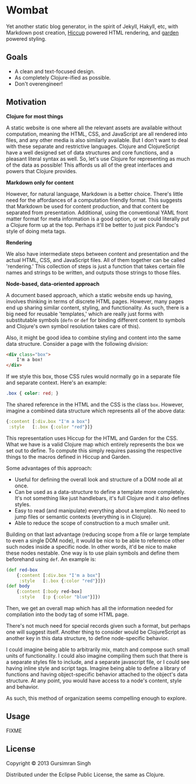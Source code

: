 # Wombat

Yet another static blog generator, in the spirit of Jekyll, Hakyll,
etc, with Markdown post creation,
[Hiccup](https://github.com/weavejester/hiccup)
powered HTML rendering, and
[garden](https://github.com/noprompt/garden)
powered styling.

## Goals

- A clean and text-focused design.
- As completely Clojure-ified as possible.
- Don't overengineer!
  
## Motivation

**Clojure for most things**

A static website is one where all the relevant assets are available
without computation, meaning the HTML, CSS, and JavaScript are all
rendered into files, and any other media is also similarly available.
But I don't want to deal with these separate and restrictive
languages. Clojure and ClojureScript have a well designed set of data
structures and core functions, and a pleasant literal syntax as well.
So, let's use Clojure for representing as much of the data as
possible! This affords us all of the great interfaces and powers that
Clojure provides.

**Markdown only for content**

However, for natural language, Markdown is a better choice. There's
little need for the affordances of a computation friendly format. This
suggests that Markdown be used for content production, and that
content be separated from presentation. Additional, using the
conventional YAML front matter format for meta information is a good
option, or we could literally put a Clojure form up at the top.
Perhaps it'll be better to just pick Pandoc's style of doing meta tags.

**Rendering**

We also have intermediate steps between content and presentation and
the actual HTML, CSS, and JavaScript files. All of them together can
be called 'rendering.' This collection of steps is just a function
that takes certain file names and strings to be written, and outputs
those strings to those files.

**Node-based, data-oriented approach**

A document based approach, which a static website ends up having,
involves thinking in terms of discrete HTML pages. However, many pages
end up sharing similar content, styling, and functionality. As such,
there is a big need for reusable 'templates,' which are really just
forms with substitutable symbols (`defn` or `def` for binding
different content to symbols and Clojure's own symbol resolution
takes care of this).


Also, it might be good idea to combine styling and content into the
same data structure. Consider a page with the following division:

```html
<div class="box">
    I'm a box!
</div>
```


If we style this box, those CSS rules would normally go in a separate
file and separate context. Here's an example:

```css
.box { color: red; }
```


The shared reference in the HTML and the CSS is the class `box`.
However, imagine a combined data structure which represents all of the
above data:

```clojure
{:content [:div.box "I'm a box"]
 :style   [:.box {:color "red"}]}
```

This representation uses Hiccup for the HTML and Garden for the CSS.
What we have is a valid Clojure map which entirely represents the box
we set out to define. To compute this simply requires passing the
respective things to the macros defined in Hiccup and Garden.


Some advantages of this approach:

- Useful for defining the overall look and structure of a DOM node all
  at once.
- Can be used as a data-structure to define a template more completely.
  It's not something like just handlebars, it's full Clojure and it
  also defines styles.
- Easy to read (and manipulate) everything about a template. No need
  to jump files or semantic contexts (everything is in Clojure).
- Able to reduce the scope of construction to a much smaller unit.


Building on that last advantage (reducing scope from a file or large
template to even a single DOM node), it would be nice to be able to
reference other such nodes inside a specific node. In other words,
it'd be nice to make these nodes nestable. One way is to use plain
symbols and define them beforehand using `def`. An example is:

```clojure
(def red-box
    {:content [:div.box "I'm a box"]
     :style   [:.box {:color "red"}]})
(def body
    {:content [:body red-box]
     :style   [:p {:color "blue"}]})
```


Then, we get an overall map which has all the information needed for
compilation into the body tag of some HTML page.

There's not much need for special records given such a format, but
perhaps one will suggest itself. Another thing to consider would be
ClojureScript as another key in this data structure, to define
node-specific behavior.

I could imagine being able to arbitrarily mix, match and compose such
small units of functionality. I could also imagine compiling them such
that there is a separate styles file to include, and a separate
javascript file, or I could see having inline style and script tags.
Imagine being able to define a library of functions and having
object-specific behavior attached to the object's data structure. At
any point, you would have access to a node's content, style and
behavior.


As such, this method of organization seems compelling enough to explore.

## Usage

FIXME

## License

Copyright © 2013 Gursimran Singh

Distributed under the Eclipse Public License, the same as Clojure.
